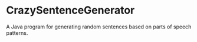 # CrazySentenceGenerator
A Java program for generating random sentences based on parts of speech patterns. 

